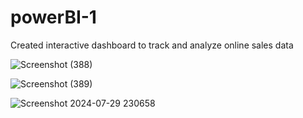 
# powerBI-1
 Created interactive dashboard to track and analyze online sales data

 ![Screenshot (388)](https://github.com/user-attachments/assets/50bb3817-4b84-4035-b434-8a034f158352)

![Screenshot (389)](https://github.com/user-attachments/assets/7ad246e7-b066-40f2-a0c3-c4c74a33b0fa)

![Screenshot 2024-07-29 230658](https://github.com/user-attachments/assets/f62e150e-2677-4694-8efa-5b97dff0694f)




